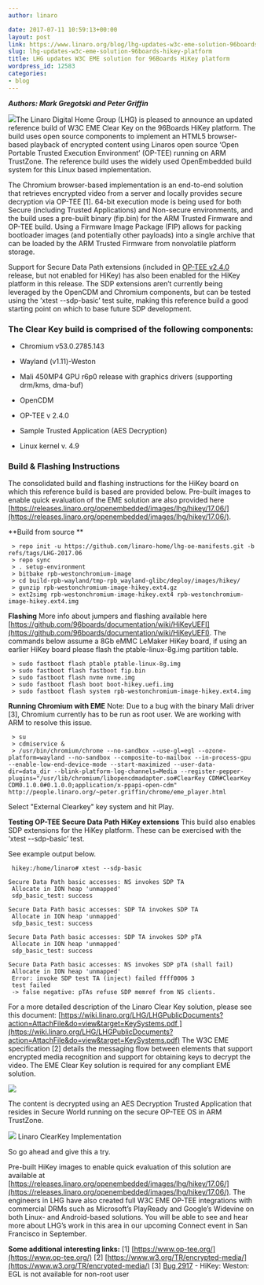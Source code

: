```yaml
---
author: linaro

date: 2017-07-11 10:59:13+00:00
layout: post
link: https://www.linaro.org/blog/lhg-updates-w3c-eme-solution-96boards-hikey-platform/
slug: lhg-updates-w3c-eme-solution-96boards-hikey-platform
title: LHG updates W3C EME solution for 96Boards HiKey platform
wordpress_id: 12583
categories:
- blog
---
```


**_Authors: Mark Gregotski and Peter Griffin_**

[![](/assets/blog/hikey-960-hd-front.png)](/assets/blog/hikey-960-hd-front.png)The Linaro Digital Home Group (LHG) is pleased to announce an updated reference build of W3C EME Clear Key on the 96Boards HiKey platform. The build uses open source components to implement an HTML5 browser-based playback of encrypted content using Linaros open source ‘Open Portable Trusted Execution Environment’ (OP-TEE) running on ARM TrustZone. The reference build uses the widely used OpenEmbedded build system for this Linux based implementation.

The Chromium browser-based implementation is an end-to-end solution that retrieves encrypted video from a server and locally provides secure decryption via OP-TEE [1]. 64-bit execution mode is being used for both Secure (including Trusted Applications) and Non-secure environments, and the build uses a pre-built binary (fip.bin) for the ARM Trusted Firmware and OP-TEE build. Using a Firmware Image Package (FIP) allows for packing bootloader images (and potentially other payloads) into a single archive that can be loaded by the ARM Trusted Firmware from nonvolatile platform storage.

Support for Secure Data Path extensions (included in [OP-TEE v2.4.0](https://github.com/OP-TEE/optee_os/releases/tag/2.4.0) release, but not enabled for HiKey) has also been enabled for the HiKey platform in this release. The SDP extensions aren’t currently being leveraged by the OpenCDM and Chromium components, but can be tested using the ‘xtest --sdp-basic’ test suite, making this reference build a good starting point on which to base future SDP development.


### **The Clear Key build is comprised of the following components:**





 	
  * Chromium v53.0.2785.143

 	
  * Wayland (v1.11)-Weston

 	
  * Mali 450MP4 GPU r6p0 release with graphics drivers (supporting drm/kms, dma-buf)

 	
  * OpenCDM

 	
  * OP-TEE v 2.4.0

 	
  * Sample Trusted Application (AES Decryption)

 	
  * Linux kernel v. 4.9




### **Build & Flashing Instructions**


The consolidated build and flashing instructions for the HiKey board on which this reference build is based are provided below. Pre-built images to enable quick evaluation of the EME solution are also provided here [https://releases.linaro.org/openembedded/images/lhg/hikey/17.06/](https://releases.linaro.org/openembedded/images/lhg/hikey/17.06/).

**Build from source
**

    
     > repo init -u https://github.com/linaro-home/lhg-oe-manifests.git -b refs/tags/LHG-2017.06
     > repo sync
     > . setup-environment
     > bitbake rpb-westonchromium-image
     > cd build-rpb-wayland/tmp-rpb_wayland-glibc/deploy/images/hikey/
     > gunzip rpb-westonchromium-image-hikey.ext4.gz
     > ext2simg rpb-westonchromium-image-hikey.ext4 rpb-westonchromium-image-hikey.ext4.img


**Flashing**
More info about jumpers and flashing available here [https://github.com/96boards/documentation/wiki/HiKeyUEFI](https://github.com/96boards/documentation/wiki/HiKeyUEFI). The commands below assume a 8Gb eMMC LeMaker HiKey board, if using an earlier HiKey board please flash the ptable-linux-8g.img partition table.

    
     > sudo fastboot flash ptable ptable-linux-8g.img
     > sudo fastboot flash fastboot fip.bin
     > sudo fastboot flash nvme nvme.img
     > sudo fastboot flash boot boot-hikey.uefi.img
     > sudo fastboot flash system rpb-westonchromium-image-hikey.ext4.img


**Running Chromium with EME**
Note: Due to a bug with the binary Mali driver [3], Chromium currently has to be run as root user. We are working with ARM to resolve this issue.

    
     > su
     > cdmiservice &
     > /usr/bin/chromium/chrome --no-sandbox --use-gl=egl --ozone-platform=wayland --no-sandbox --composite-to-mailbox --in-process-gpu --enable-low-end-device-mode --start-maximized --user-data-dir=data_dir --blink-platform-log-channels=Media --register-pepper-plugins="/usr/lib/chromium/libopencdmadapter.so#ClearKey CDM#ClearKey CDM0.1.0.0#0.1.0.0;application/x-ppapi-open-cdm" 
    http://people.linaro.org/~peter.griffin/chrome/eme_player.html


Select "External Clearkey" key system and hit Play.

**Testing OP-TEE Secure Data Path HiKey extensions**
This build also enables SDP extensions for the HiKey platform. These can be exercised with the ‘xtest --sdp-basic’ test.

See example output below.

    
     hikey:/home/linaro# xtest --sdp-basic
    
    Secure Data Path basic accesses: NS invokes SDP TA
     Allocate in ION heap 'unmapped'
     sdp_basic_test: success
    
    Secure Data Path basic accesses: SDP TA invokes SDP TA
     Allocate in ION heap 'unmapped'
     sdp_basic_test: success
    
    Secure Data Path basic accesses: SDP TA invokes SDP pTA
     Allocate in ION heap 'unmapped'
     sdp_basic_test: success
    
    Secure Data Path basic accesses: NS invokes SDP pTA (shall fail)
     Allocate in ION heap 'unmapped'
     Error: invoke SDP test TA (inject) failed ffff0006 3
     test failed
     -> false negative: pTAs refuse SDP memref from NS clients.


For a more detailed description of the Linaro Clear Key solution, please see this document: [https://wiki.linaro.org/LHG/LHGPublicDocuments?action=AttachFile&do=view&target=KeySystems.pdf ](https://wiki.linaro.org/LHG/LHGPublicDocuments?action=AttachFile&do=view&target=KeySystems.pdf)
The W3C EME specification [2] details the messaging flow between elements that support encrypted media recognition and support for obtaining keys to decrypt the video. The EME Clear Key solution is required for any compliant EME solution.



![](/assets/blog/html5-eme-application.png)

The content is decrypted using an AES Decryption Trusted Application that resides in Secure World running on the secure OP-TEE OS in ARM TrustZone.




![](/assets/blog/linaro-clearkey-implementation.png)
Linaro ClearKey Implementation


So go ahead and give this a try.

Pre-built HiKey images to enable quick evaluation of this solution are available at [https://releases.linaro.org/openembedded/images/lhg/hikey/17.06/](https://releases.linaro.org/openembedded/images/lhg/hikey/17.06/). The engineers in LHG have also created full W3C EME OP-TEE integrations with commercial DRMs such as Microsoft’s PlayReady and Google’s Widevine on both Linux- and Android-based solutions. You will be able to see and hear more about LHG’s work in this area in our upcoming Connect event in San Francisco in September.

**Some additional interesting links:**
[1] [https://www.op-tee.org/](https://www.op-tee.org/)
[2] [https://www.w3.org/TR/encrypted-media/](https://www.w3.org/TR/encrypted-media/)
[3] [Bug 2917](https://bugs.linaro.org/show_bug.cgi?id=2917) - HiKey: Weston: EGL is not available for non-root user
